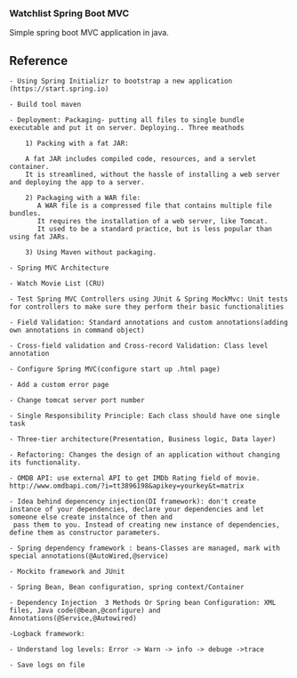 ### Watchlist Spring Boot MVC
Simple spring boot MVC application in java.

## Reference
    - Using Spring Initializr to bootstrap a new application (https://start.spring.io)
    
    - Build tool maven
    
    - Deployment: Packaging- putting all files to single bundle  executable and put it on server. Deploying.. Three meathods
    
        1) Packing with a fat JAR:
        
        A fat JAR includes compiled code, resources, and a servlet container.
        It is streamlined, without the hassle of installing a web server and deploying the app to a server. 
        
        2) Packaging with a WAR file:
           A WAR file is a compressed file that contains multiple file bundles.
           It requires the installation of a web server, like Tomcat. 
           It used to be a standard practice, but is less popular than using fat JARs. 
           
        3) Using Maven without packaging.
        
    - Spring MVC Architecture
    
    - Watch Movie List (CRU)
    
    - Test Spring MVC Controllers using JUnit & Spring MockMvc: Unit tests for controllers to make sure they perform their basic functionalities
    
    - Field Validation: Standard annotations and custom annotations(adding own annotations in command object)
    
    - Cross-field validation and Cross-record Validation: Class level annotation
    
    - Configure Spring MVC(configure start up .html page)
    
    - Add a custom error page
    
    - Change tomcat server port number
    
    - Single Responsibility Principle: Each class should have one single task
    
    - Three-tier architecture(Presentation, Business logic, Data layer)
    
    - Refactoring: Changes the design of an application without changing its functionality.
    
    - OMDB API: use external API to get IMDb Rating field of movie. http://www.omdbapi.com/?i=tt3896198&apikey=yourkey&t=matrix
    
    - Idea behind depencency injection(DI framework): don't create instance of your dependencies, declare your dependencies and let someone else create instalnce of then and
     pass them to you. Instead of creating new instance of dependencies, define them as constructor parameters.
     
    - Spring dependency framework : beans-Classes are managed, mark with special annotations(@AutoWired,@service)
    
    - Mockito framework and JUnit
    
    - Spring Bean, Bean configuration, spring context/Container
    
    - Dependency Injection  3 Methods Or Spring bean Configuration: XML files, Java code(@bean,@configure) and Annotations(@Service,@Autowired)
    
    -Logback framework:
    
    - Understand log levels: Error -> Warn -> info -> debuge ->trace
    
    - Save logs on file